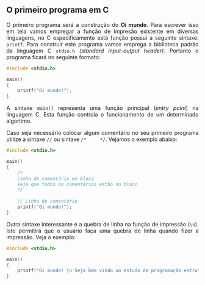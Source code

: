 ## O primeiro programa em C

<p align="justify">O primeiro programa será a construção do <b>Oi mundo</b>. Para escrever isso em tela vamos empregar a função de impresão existente em diversas linguagens, no C especificamente está função possui a seguinte sintaxe: <code>printf</code>. Para construir este programa vamos emprega a biblioteca padrão da linguagem C <code>stdio.h</code> <i>(standard input-output header)</i>. Portanto o programa ficará no seguinte formato:</p>

```C
#include <stdio.h>

main()
{
    printf("Oi mundo!");
}
```
<p align="justify">A sintaxe <code>main()</code> representa uma função principal (<i>entry point</i>) na linguagem C. Esta função controla o funcionamento de um determinado algoritmo.</p>

<p align="justify">Caso seja necessário colocar algum comentário no seu primeiro programa utilize a sintaxe <code>//</code> ou sintaxe <code>/*     */</code>. Vejamos o exemplo abaixo:</p>

```C
#include <stdio.h>

main()
{
    /* 
    Linha de comentário em bloco
    Veja que todos os comentários estão no bloco
    */
    
    // Linha de comentário
    printf("Oi mundo!");
}
```
<p align="justify">Outra sintaxe interessante é a quebra de linha na função de impressão (<code>\n</code>). Isto permitirá que o usuário faça uma quebra de linha quando fizer a impressão. Veja o exemplo:</p>

```C
#include <stdio.h>

main()
{
    printf("Oi mundo! \n Seja bem vindo ao estudo de programação estruturada com linguagem C.");
}
```
